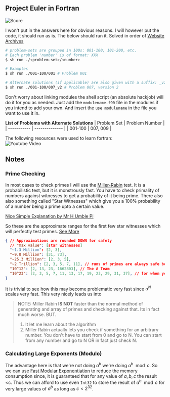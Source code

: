 ## Project Euler in Fortran

![Score](https://projecteuler.net/profile/plutoniumm.png)

I won't put in the answers here for obvious reasons. I will however put the code, it should run as is. The below should run it. Solved in order of [Website Archives](https://projecteuler.net/archives)

```bash
# problem-sets are grouped in 100s: 001-100, 101-200, etc.
# Each problem 'number' is of format: XXX
$ sh run ./<problem-set>/<number>

# Examples
$ sh run ./001-100/001 # Problem 001

# Alternate solutions (if applicable) are also given with a suffix: _v2
$ sh run ./001-100/007_v2 # Problem 007, version 2
```

Don't worry about linking modules the shell script (an absolute hackjob) will do it for you as needed. Just add the `modulename.f90` file in the modules if you intend to add your own. And insert the `use modulename` in the file you want to use it in.


**List of Problems with Alternate Solutions**
| Problem Set | Problem Number |
| ----------- | -------------- |
| 001-100     | 007, 009       |

The following resources were used to learn fortran: \
![Youtube Video](https://i.ytimg.com/vi/__2UgFNYgf8/mqdefault.jpg)

## Notes
### Prime Checking
In most cases to check primes I will use the [Miller-Rabin](https://en.wikipedia.org/wiki/Miller%E2%80%93Rabin_primality_test) test. It is a probabilistic test, but it is monstrously fast. You have to check primality of numbers against witnesses to get a probability of it being prime. There also also something called "Star Witnesses" which give you a 100% probability of a number being a prime upto a certain value.

[Nice Simple Explanation by Mr H Umble Pi](https://youtu.be/_MscGSN5J6o)

So these are the approximate ranges for the first few star witnesses which will perfectly test primes. [See More](https://en.wikipedia.org/wiki/Miller%E2%80%93Rabin_primality_test#Testing_against_small_sets_of_bases)
```json
{ // Approximations are rounded DOWN for safety
  // "max value": [star witnesses]
  "~1.3 Million": [2, 3],
  "~9.0 Million": [31, 73],
  "~25.3 Million": [2, 3, 5],
  "~2 Trillion": [2, 3, 5, 7, 11], // runs of primes are always safe bets
  "10^12": [2, 13, 23, 1662803], // The A Team
  "10^23": [2, 3, 5, 7, 11, 13, 17, 19, 23, 29, 31, 37], // for when you mean business
}
```

It is trivial to see how this may become problematic very fast since $a^N$ scales very fast. This very nicely leads us into

> NOTE: Miller Rabin **IS NOT** faster than the normal method of generating and array of primes and checking against that. Its in fact much worse.
> BUT.
> 1. It let me learn about the algorithm
> 2. Miller Rabin actually lets you check if something for an arbitrary number. You don't have to start from 0 and go to N. You can start from any number and go to N OR in fact just check N.

### Calculating Large Exponents (Modulo)
The advantage here is that we're not doing $a^b$ we're doing $a^b \mod c$. So we can use [Fast Modular Exponentiation](https://en.wikipedia.org/wiki/Modular_exponentiation#Left-to-right_binary_method) to reduce the memory consumption since, it is guaranteed that for any value of $a, b, c$ the result &lt;c. Thus we can afford to use even `Int32` to store the result of $a^b \mod c$ for very large values of $a^b$ as long as $c < 2^{32}$.